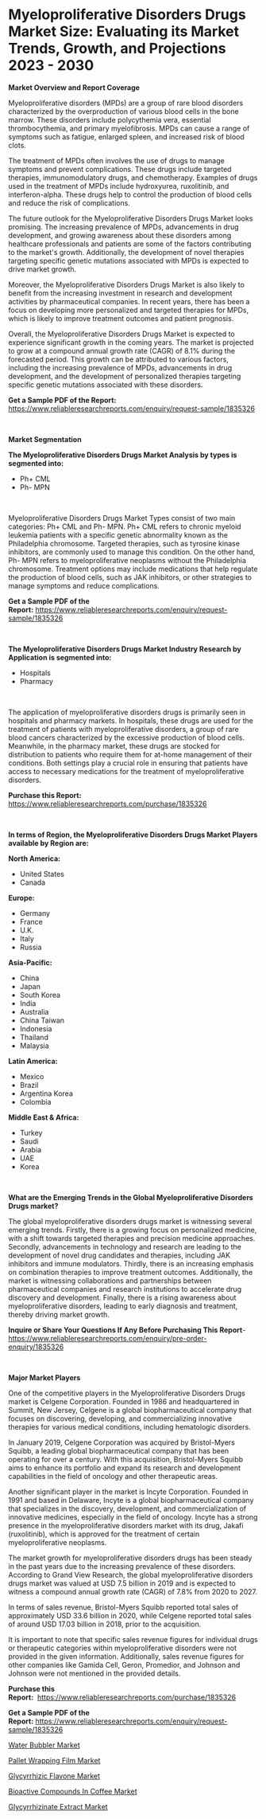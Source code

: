 <p><h1>Myeloproliferative Disorders Drugs Market Size: Evaluating its Market Trends, Growth, and Projections 2023 - 2030</h1></p><p><strong>Market Overview and Report Coverage</strong></p>
<p><p>Myeloproliferative disorders (MPDs) are a group of rare blood disorders characterized by the overproduction of various blood cells in the bone marrow. These disorders include polycythemia vera, essential thrombocythemia, and primary myelofibrosis. MPDs can cause a range of symptoms such as fatigue, enlarged spleen, and increased risk of blood clots.</p><p>The treatment of MPDs often involves the use of drugs to manage symptoms and prevent complications. These drugs include targeted therapies, immunomodulatory drugs, and chemotherapy. Examples of drugs used in the treatment of MPDs include hydroxyurea, ruxolitinib, and interferon-alpha. These drugs help to control the production of blood cells and reduce the risk of complications.</p><p>The future outlook for the Myeloproliferative Disorders Drugs Market looks promising. The increasing prevalence of MPDs, advancements in drug development, and growing awareness about these disorders among healthcare professionals and patients are some of the factors contributing to the market's growth. Additionally, the development of novel therapies targeting specific genetic mutations associated with MPDs is expected to drive market growth.</p><p>Moreover, the Myeloproliferative Disorders Drugs Market is also likely to benefit from the increasing investment in research and development activities by pharmaceutical companies. In recent years, there has been a focus on developing more personalized and targeted therapies for MPDs, which is likely to improve treatment outcomes and patient prognosis.</p><p>Overall, the Myeloproliferative Disorders Drugs Market is expected to experience significant growth in the coming years. The market is projected to grow at a compound annual growth rate (CAGR) of 8.1% during the forecasted period. This growth can be attributed to various factors, including the increasing prevalence of MPDs, advancements in drug development, and the development of personalized therapies targeting specific genetic mutations associated with these disorders.</p></p>
<p><strong>Get a Sample PDF of the Report:</strong> <a href="https://www.reliableresearchreports.com/enquiry/request-sample/1835326">https://www.reliableresearchreports.com/enquiry/request-sample/1835326</a></p>
<p>&nbsp;</p>
<p><strong>Market Segmentation</strong></p>
<p><strong>The Myeloproliferative Disorders Drugs Market Analysis by types is segmented into:</strong></p>
<p><ul><li>Ph+ CML</li><li>Ph- MPN</li></ul></p>
<p>&nbsp;</p>
<p><p>Myeloproliferative Disorders Drugs Market Types consist of two main categories: Ph+ CML and Ph- MPN. Ph+ CML refers to chronic myeloid leukemia patients with a specific genetic abnormality known as the Philadelphia chromosome. Targeted therapies, such as tyrosine kinase inhibitors, are commonly used to manage this condition. On the other hand, Ph- MPN refers to myeloproliferative neoplasms without the Philadelphia chromosome. Treatment options may include medications that help regulate the production of blood cells, such as JAK inhibitors, or other strategies to manage symptoms and reduce complications.</p></p>
<p><strong>Get a Sample PDF of the Report:</strong>&nbsp;<a href="https://www.reliableresearchreports.com/enquiry/request-sample/1835326">https://www.reliableresearchreports.com/enquiry/request-sample/1835326</a></p>
<p>&nbsp;</p>
<p><strong>The Myeloproliferative Disorders Drugs Market Industry Research by Application is segmented into:</strong></p>
<p><ul><li>Hospitals</li><li>Pharmacy</li></ul></p>
<p>&nbsp;</p>
<p><p>The application of myeloproliferative disorders drugs is primarily seen in hospitals and pharmacy markets. In hospitals, these drugs are used for the treatment of patients with myeloproliferative disorders, a group of rare blood cancers characterized by the excessive production of blood cells. Meanwhile, in the pharmacy market, these drugs are stocked for distribution to patients who require them for at-home management of their conditions. Both settings play a crucial role in ensuring that patients have access to necessary medications for the treatment of myeloproliferative disorders.</p></p>
<p><strong>Purchase this Report:</strong>&nbsp; <a href="https://www.reliableresearchreports.com/purchase/1835326">https://www.reliableresearchreports.com/purchase/1835326</a></p>
<p>&nbsp;</p>
<p><strong>In terms of Region, the Myeloproliferative Disorders Drugs Market Players available by Region are:</strong></p>
<p>
    <p> <strong> North America: </strong>
        <ul>
            <li>United States</li>
            <li>Canada</li>
        </ul>
        </p> 
    <p> <strong> Europe: </strong>
        <ul>
            <li>Germany</li>
            <li>France</li>
            <li>U.K.</li>
            <li>Italy</li>
            <li>Russia</li>
        </ul>
        </p> 
    <p> <strong> Asia-Pacific: </strong>
        <ul>
            <li>China</li>
            <li>Japan</li>
            <li>South Korea</li>
            <li>India</li>
            <li>Australia</li>
            <li>China Taiwan</li>
            <li>Indonesia</li>
            <li>Thailand</li>
            <li>Malaysia</li>
        </ul>
        </p> 
    <p> <strong> Latin America: </strong>
        <ul>
            <li>Mexico</li>
            <li>Brazil</li>
            <li>Argentina Korea</li>
            <li>Colombia</li>
        </ul>
        </p> 
    <p> <strong> Middle East & Africa: </strong>
        <ul>
            <li>Turkey</li>
            <li>Saudi</li>
            <li>Arabia</li>
            <li>UAE</li>
            <li>Korea</li>
        </ul>
    </p>
    </p>
<p>&nbsp;</p>
<p><strong>What are the Emerging Trends in the Global Myeloproliferative Disorders Drugs market?</strong></p>
<p><p>The global myeloproliferative disorders drugs market is witnessing several emerging trends. Firstly, there is a growing focus on personalized medicine, with a shift towards targeted therapies and precision medicine approaches. Secondly, advancements in technology and research are leading to the development of novel drug candidates and therapies, including JAK inhibitors and immune modulators. Thirdly, there is an increasing emphasis on combination therapies to improve treatment outcomes. Additionally, the market is witnessing collaborations and partnerships between pharmaceutical companies and research institutions to accelerate drug discovery and development. Finally, there is a rising awareness about myeloproliferative disorders, leading to early diagnosis and treatment, thereby driving market growth.</p></p>
<p><strong>Inquire or Share Your Questions If Any Before Purchasing This Report</strong>- <a href="https://www.reliableresearchreports.com/enquiry/pre-order-enquiry/1835326">https://www.reliableresearchreports.com/enquiry/pre-order-enquiry/1835326</a></p>
<p>&nbsp;</p>
<p><strong>Major Market Players</strong></p>
<p><p>One of the competitive players in the Myeloproliferative Disorders Drugs market is Celgene Corporation. Founded in 1986 and headquartered in Summit, New Jersey, Celgene is a global biopharmaceutical company that focuses on discovering, developing, and commercializing innovative therapies for various medical conditions, including hematologic disorders. </p><p>In January 2019, Celgene Corporation was acquired by Bristol-Myers Squibb, a leading global biopharmaceutical company that has been operating for over a century. With this acquisition, Bristol-Myers Squibb aims to enhance its portfolio and expand its research and development capabilities in the field of oncology and other therapeutic areas.</p><p>Another significant player in the market is Incyte Corporation. Founded in 1991 and based in Delaware, Incyte is a global biopharmaceutical company that specializes in the discovery, development, and commercialization of innovative medicines, especially in the field of oncology. Incyte has a strong presence in the myeloproliferative disorders market with its drug, Jakafi (ruxolitinib), which is approved for the treatment of certain myeloproliferative neoplasms.</p><p>The market growth for myeloproliferative disorders drugs has been steady in the past years due to the increasing prevalence of these disorders. According to Grand View Research, the global myeloproliferative disorders drugs market was valued at USD 7.5 billion in 2019 and is expected to witness a compound annual growth rate (CAGR) of 7.8% from 2020 to 2027.</p><p>In terms of sales revenue, Bristol-Myers Squibb reported total sales of approximately USD 33.6 billion in 2020, while Celgene reported total sales of around USD 17.03 billion in 2018, prior to the acquisition.</p><p>It is important to note that specific sales revenue figures for individual drugs or therapeutic categories within myeloproliferative disorders were not provided in the given information. Additionally, sales revenue figures for other companies like Gamida Cell, Geron, Promedior, and Johnson and Johnson were not mentioned in the provided details.</p></p>
<p><strong>Purchase this Report:</strong>&nbsp;&nbsp;<a href="https://www.reliableresearchreports.com/purchase/1835326">https://www.reliableresearchreports.com/purchase/1835326</a></p>
<p></p>
<p><strong>Get a Sample PDF of the Report:</strong>&nbsp;<a href="https://www.reliableresearchreports.com/enquiry/request-sample/1835326">https://www.reliableresearchreports.com/enquiry/request-sample/1835326</a></p>
<p><p><a href="https://www.linkedin.com/pulse/water-bubbler-market-size-growth-forecast-from-2023-2030/">Water Bubbler Market</a></p><p><a href="https://www.linkedin.com/pulse/pallet-wrapping-film-market-challenges-opportunities-growth/">Pallet Wrapping Film Market</a></p><p><a href="https://github.com/sndrkn/Market-Research-Report-List-1/blob/main/glycyrrhizic-flavone-market.md">Glycyrrhizic Flavone Market</a></p><p><a href="https://medium.com/@walterstanley64/bioactive-compounds-in-coffee-market-share-evolution-and-market-growth-trends-2023-2030-6b24f1635d8f">Bioactive Compounds In Coffee Market</a></p><p><a href="https://github.com/amae102299/Market-Research-Report-List-1/blob/main/glycyrrhizinate-extract-market.md">Glycyrrhizinate Extract Market</a></p></p>